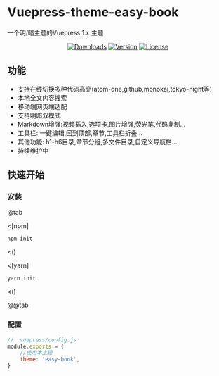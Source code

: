 # Vuepress-theme-easy-book
一个明/暗主题的Vuepress 1.x 主题

<p align="center">
<a href="#"><img src="https://img.shields.io/npm/dt/vuepress-theme-easy-book.svg" alt="Downloads"></a>
  <a href="https://www.npmjs.com/package/vuepress-theme-easy-book"><img src="https://img.shields.io/npm/v/vuepress-theme-easy-book.svg" alt="Version"></a>
  <a href="https://github.com/vuejs/vuepress-theme-easy-book/blob/master/LICENSE"><img src="https://img.shields.io/npm/l/vuepress-theme-easy-book.svg" alt="License"></a>
</p>

<!-- <div align="center">
  <a href="https://github.com/open17/vuepress-theme-easy-book/blob/master/README.md"><span>English</span></a>|中文
</div> -->

## 功能
- 支持在线切换多种代码高亮(atom-one,github,monokai,tokyo-night等)
- 本地全文内容搜索
- 移动端网页端适配
- 支持明暗双模式
- Markdown增强:视频插入,选项卡,图片增强,荧光笔,代码复制...
- 工具栏: 一键编辑,回到顶部,章节,工具栏折叠...
- 其他功能: h1-h6目录,章节分组,多文件目录,自定义导航栏...
- 持续维护中
  
## 快速开始
### 安装

@tab

<[npm]

```shell
npm init
```

<()

<[yarn]

```shell
yarn init 
```
<()

@@tab

### 配置
```js
// .vuepress/config.js
module.exports = {
    //使用本主题
    theme: 'easy-book',
}
```